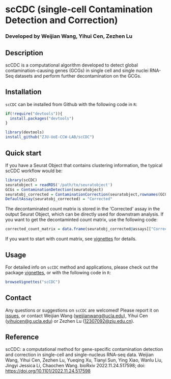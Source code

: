 # scCDC (single-cell Contamination Detection and Correction)
### Developed by Weijian Wang, Yihui Cen, Zezhen Lu

## Description
scCDC is a computational algorithm developed to detect global contamination-causing genes (GCGs) in single cell and single nuclei RNA-Seq datasets and perform further decontamination on the GCGs.

## Installation

`scCDC` can be installed from Github with the following code in `R`:

``` R
if(!require("devtools")){
  install.packages("devtools")
}

library(devtools)
install_github("ZJU-UoE-CCW-LAB/scCDC")
```
## Quick start
If you have a Seurat Object that contains clustering information, the typical scCDC workflow would be:


``` R
library(scCDC)
seuratobject = readRDS('/path/to/seuratobject')
GCGs = ContaminationDetection(seuratobject)
seuratobj_corrected = ContaminationCorrection(seuratobject,rownames(GCGs))
DefaultAssay(seuratobj_corrected) = "Corrected"
```

The decontaminated count matrix is stored in the 'Corrected' assay in the output Seurat Object, which can be directly used for downstram analysis. If you want to get the decontaminted count matrix, use the following code: 
```R
corrected_count_matrix = data.frame(seuratobj_corrected@assays[["Corrected"]]@counts)
```
If you want to start with count matrix, see [vignettes](https://htmlpreview.github.io/?https://github.com/ZJU-UoE-CCW-LAB/scCDC/blob/main/inst/doc/scCDC.html) for details.

## Usage

For detailed info on `scCDC` method and applications, please check out the package [vignettes](https://htmlpreview.github.io/?https://github.com/ZJU-UoE-CCW-LAB/scCDC/blob/main/inst/doc/scCDC.html), or with the following code in `R`: 

``` R
browseVignettes("scCDC")
```

## Contact

Any questions or suggestions on `scCDC` are welcomed! Please report it on [issues](https://github.com/ZJU-UoE-CCW-LAB/scCDC/issues), or contact Weijian Wang (<weijianwang@ucla.edu>), Yihui Cen (<yihuicen@g.ucla.edu>) or Zezhen Lu (<12307092@zju.edu.cn>).

## Reference
scCDC: a computational method for gene-specific contamination detection and correction in single-cell and single-nucleus RNA-seq data. Weijian Wang, Yihui Cen, Zezhen Lu, Yueqing Xu, Tianyi Sun, Ying Xiao, Wanlu Liu, Jingyi Jessica Li, Chaochen Wang. bioRxiv 2022.11.24.517598; doi: https://doi.org/10.1101/2022.11.24.517598
